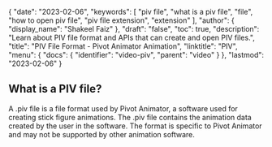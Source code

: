 {
  "date": "2023-02-06",
  "keywords": [
    "piv file",
    "what is a piv file",
    "file",
    "how to open piv file",
    "piv file extension",
    "extension"
  ],
  "author": {
    "display_name": "Shakeel Faiz"
  },
  "draft": "false",
  "toc": true,
  "description": "Learn about PIV file format and APIs that can create and open PIV files.",
  "title": "PIV File Format - Pivot Animator Animation",
  "linktitle": "PIV",
  "menu": {
    "docs": {
      "identifier": "video-piv",
      "parent": "video"
    }
  },
  "lastmod": "2023-02-06"
}

## What is a PIV file?

A .piv file is a file format used by Pivot Animator, a software used for creating stick figure animations. The .piv file contains the animation data created by the user in the software. The format is specific to Pivot Animator and may not be supported by other animation software.
